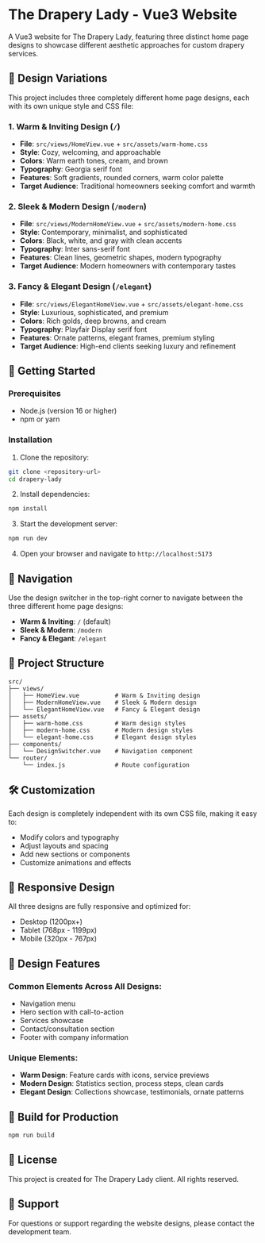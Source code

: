 # The Drapery Lady - Vue3 Website

A Vue3 website for The Drapery Lady, featuring three distinct home page designs to showcase different aesthetic approaches for custom drapery services.

## 🎨 Design Variations

This project includes three completely different home page designs, each with its own unique style and CSS file:

### 1. Warm & Inviting Design (`/`)

- **File**: `src/views/HomeView.vue` + `src/assets/warm-home.css`
- **Style**: Cozy, welcoming, and approachable
- **Colors**: Warm earth tones, cream, and brown
- **Typography**: Georgia serif font
- **Features**: Soft gradients, rounded corners, warm color palette
- **Target Audience**: Traditional homeowners seeking comfort and warmth

### 2. Sleek & Modern Design (`/modern`)

- **File**: `src/views/ModernHomeView.vue` + `src/assets/modern-home.css`
- **Style**: Contemporary, minimalist, and sophisticated
- **Colors**: Black, white, and gray with clean accents
- **Typography**: Inter sans-serif font
- **Features**: Clean lines, geometric shapes, modern typography
- **Target Audience**: Modern homeowners with contemporary tastes

### 3. Fancy & Elegant Design (`/elegant`)

- **File**: `src/views/ElegantHomeView.vue` + `src/assets/elegant-home.css`
- **Style**: Luxurious, sophisticated, and premium
- **Colors**: Rich golds, deep browns, and cream
- **Typography**: Playfair Display serif font
- **Features**: Ornate patterns, elegant frames, premium styling
- **Target Audience**: High-end clients seeking luxury and refinement

## 🚀 Getting Started

### Prerequisites

- Node.js (version 16 or higher)
- npm or yarn

### Installation

1. Clone the repository:

```bash
git clone <repository-url>
cd drapery-lady
```

2. Install dependencies:

```bash
npm install
```

3. Start the development server:

```bash
npm run dev
```

4. Open your browser and navigate to `http://localhost:5173`

## 🎯 Navigation

Use the design switcher in the top-right corner to navigate between the three different home page designs:

- **Warm & Inviting**: `/` (default)
- **Sleek & Modern**: `/modern`
- **Fancy & Elegant**: `/elegant`

## 📁 Project Structure

```
src/
├── views/
│   ├── HomeView.vue          # Warm & Inviting design
│   ├── ModernHomeView.vue    # Sleek & Modern design
│   └── ElegantHomeView.vue   # Fancy & Elegant design
├── assets/
│   ├── warm-home.css         # Warm design styles
│   ├── modern-home.css       # Modern design styles
│   └── elegant-home.css      # Elegant design styles
├── components/
│   └── DesignSwitcher.vue    # Navigation component
└── router/
    └── index.js              # Route configuration
```

## 🛠️ Customization

Each design is completely independent with its own CSS file, making it easy to:

- Modify colors and typography
- Adjust layouts and spacing
- Add new sections or components
- Customize animations and effects

## 📱 Responsive Design

All three designs are fully responsive and optimized for:

- Desktop (1200px+)
- Tablet (768px - 1199px)
- Mobile (320px - 767px)

## 🎨 Design Features

### Common Elements Across All Designs:

- Navigation menu
- Hero section with call-to-action
- Services showcase
- Contact/consultation section
- Footer with company information

### Unique Elements:

- **Warm Design**: Feature cards with icons, service previews
- **Modern Design**: Statistics section, process steps, clean cards
- **Elegant Design**: Collections showcase, testimonials, ornate patterns

## 🔧 Build for Production

```bash
npm run build
```

## 📝 License

This project is created for The Drapery Lady client. All rights reserved.

## 🤝 Support

For questions or support regarding the website designs, please contact the development team.
